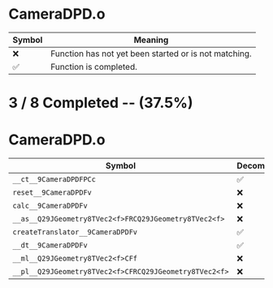 # CameraDPD.o
| Symbol | Meaning 
| ------------- | ------------- 
| :x: | Function has not yet been started or is not matching. 
| :white_check_mark: | Function is completed. 


# 3 / 8 Completed -- (37.5%)
# CameraDPD.o
| Symbol | Decompiled? |
| ------------- | ------------- |
| `__ct__9CameraDPDFPCc` | :white_check_mark: |
| `reset__9CameraDPDFv` | :x: |
| `calc__9CameraDPDFv` | :x: |
| `__as__Q29JGeometry8TVec2<f>FRCQ29JGeometry8TVec2<f>` | :x: |
| `createTranslator__9CameraDPDFv` | :white_check_mark: |
| `__dt__9CameraDPDFv` | :white_check_mark: |
| `__ml__Q29JGeometry8TVec2<f>CFf` | :x: |
| `__pl__Q29JGeometry8TVec2<f>CFRCQ29JGeometry8TVec2<f>` | :x: |
